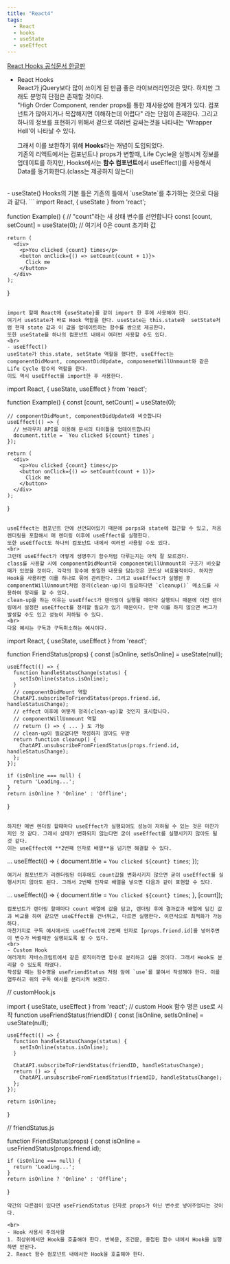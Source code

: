 ```yaml
---
title: "React4"
tags:
  - React
  - hooks
  - useState
  - useEffect
---
```


[React Hooks 공식문서 한글판](https://ko.reactjs.org/docs/hooks-intro.html)  

- React Hooks  
  React가 jQuery보다 많이 쓰이게 된 만큼 좋은 라이브러리인것은 맞다. 하지만 그래도 분명히 단점은 존재할 것이다.  
  "High Order Component, render props를 통한 재사용성에 한계가 있다. 컴포넌트가 많아지거나 복잡해지면 이해하는데 어렵다" 라는 단점이 존재한다. 그리고 하나의 정보를 표현하기 위해서 겉으로 여러번 감싸는것을 나타내는 'Wrapper Hell'이 나타날 수 있다.  
  
  그래서 이를 보완하기 위해 **Hooks**라는 개념이 도입되었다.  
  기존의 리액트에서는 컴포넌트나 props가 변할때, Life Cycle을 실행시켜 정보를 업데이트를 하지만, Hooks에서는 **함수 컴포넌트**에서 useEffect()를 사용해서 Data를 동기화한다.(class는 제공하지 않는다)  
<br>
- useState()  
  Hooks의 기본 틀은 기존의 틀에서 `useState`를 추가하는 것으로 다음과 같다.  
  ```
  import React, { useState } from 'react';

  function Example() {
    // "count"라는 새 상태 변수를 선언합니다
    const [count, setCount] = useState(0); // 여기서 0은 count 초기화 값

    return (
      <div>
        <p>You clicked {count} times</p>
        <button onClick={() => setCount(count + 1)}>
          Click me
        </button>
      </div>
    );
  }
  ```

  import 할때 React에 {useState}를 같이 import 한 후에 사용해야 한다.  
  여기서 useState가 바로 Hook 역할을 한다. useState는 this.state와  setState처럼 현재 state 값과 이 값을 업데이트하는 함수를 쌍으로 제공한다.  
  또한 useState를 하나의 컴포넌트 내에서 여러번 사용할 수도 있다.  
<br>
- useEffect()  
  useState가 this.state, setState 역할을 했다면, useEffect는 componentDidMount, componentDidUpdate, componenetWillUnmount와 같은 Life Cycle 함수의 역할을 한다.  
  이도 역시 useEffect를 import한 후 사용한다.  
  ```
  import React, { useState, useEffect } from 'react';

  function Example() {
    const [count, setCount] = useState(0);

    // componentDidMount, componentDidUpdate와 비슷합니다
    useEffect(() => {
      // 브라우저 API를 이용해 문서의 타이틀을 업데이트합니다
      document.title = `You clicked ${count} times`;
    });

    return (
      <div>
        <p>You clicked {count} times</p>
        <button onClick={() => setCount(count + 1)}>
          Click me
        </button>
      </div>
    );
  }
  ```
  
  useEffect는 컴포넌트 안에 선언되어있기 때문에 porps와 state에 접근할 수 있고, 처음 렌더링을 포함해서 매 렌더링 이후에 useEffect를 실행한다.  
  또한 useEffect도 하나의 컴포넌트 내에서 여러번 사용할 수도 있다.  
  <br>
  그런데 useEffect가 어떻게 생명주기 함수처럼 다루는지는 아직 잘 모르겠다.  
  class를 사용할 시에 componentDidMount와 componentWillUnmount의 구조가 비슷할 때가 있었을 것이다. 각각의 함수에 동일한 내용을 담는것은 코드상 비효율적이다. 하지만 Hook을 사용하면 이를 하나로 묶어 관리한다. 그리고 useEffect가 실행된 후 componentWillUnmount처럼 정리(clean-up)이 필요하다면 `cleanup()` 메소드를 사용하여 정리를 할 수 있다.  
  clean-up을 하는 이유는 useEffect가 렌더링이 실행될 때마다 실행되니 때문에 이전 렌더링에서 설정한 useEffect를 정리할 필요가 있기 때문이다. 만약 이를 하지 않으면 버그가 발생할 수도 있고 성능이 저하될 수 있다.  
  <br>
  다음 예시는 구독과 구독취소하는 예시이다.  
  ```
  import React, { useState, useEffect } from 'react';

  function FriendStatus(props) {
    const [isOnline, setIsOnline] = useState(null);

    useEffect(() => {
      function handleStatusChange(status) {
        setIsOnline(status.isOnline);
      }
      // componentDidMount 역할
      ChatAPI.subscribeToFriendStatus(props.friend.id, handleStatusChange);
      // effect 이후에 어떻게 정리(clean-up)할 것인지 표시합니다.
      // componentWillUnmount 역할
      // return () => { ... } 도 가능
      // clean-up이 필요없다면 작성하지 않아도 무방
      return function cleanup() {
        ChatAPI.unsubscribeFromFriendStatus(props.friend.id, handleStatusChange);
      };
    });

    if (isOnline === null) {
      return 'Loading...';
    }
    return isOnline ? 'Online' : 'Offline';
  }
  ```
  
  하지만 매번 렌더링 할때마다 useEffect가 실행되어도 성능이 저하될 수 있는 것은 마찬가지인 것 같다. 그래서 상태가 변화되지 않는다면 굳이 useEffect를 실행시키지 않아도 될 것 같다.  
  이는 useEffect에 **2번째 인자로 배열**을 넘기면 해결할 수 있다.  
  ```
  ...
  useEffect(() => {
    document.title = `You clicked ${count} times`;
  });
  ```
  여기서 컴포넌트가 리렌더링된 이후에도 count값을 변화시키지 않으면 굳이 useEffect를 실행시키지 않아도 된다. 그래서 2번째 인자로 배열을 넣으면 다음과 같이 표현할 수 있다.  
  ```
  ...
  useEffect(() => {
    document.title = `You clicked ${count} times`;
  }, [count]);
  ```
  컴포넌트가 렌더링 할때마다 count 배열에 값을 담고, 렌더링 후에 결과값과 배열에 담긴 값과 비교를 하여 같으면 useEffect를 건너뛰고, 다르면 실행한다. 이런식으로 최적화가 가능하다.  
  마찬가지로 구독 예시에서도 useEffect에 2번째 인자로 [props.friend.id]를 넣어주면 이 변수가 바뀔때만 실행되도록 할 수 있다.  
  <br>
- Custom Hook  
  여러개의 자바스크립트에서 같은 로직이라면 함수로 분리하고 싶을 것이다. 그래서 Hook도 분리할 수 있도록 하였다.  
  작성할 때는 함수명을 useFriendStatus 처럼 앞에 `use`를 붙여서 작성해야 한다. 이를 염두하고 위의 구독 예시를 분리시켜 보겠다.  
  ```
  // customHook.js
  
  import { useState, useEffect } from 'react';
  // custom Hook 함수 명은 use로 시작
  function useFriendStatus(friendID) {
    const [isOnline, setIsOnline] = useState(null);

    useEffect(() => {
      function handleStatusChange(status) {
        setIsOnline(status.isOnline);
      }

      ChatAPI.subscribeToFriendStatus(friendID, handleStatusChange);
      return () => {
        ChatAPI.unsubscribeFromFriendStatus(friendID, handleStatusChange);
      };
    });

    return isOnline;
  }
  
  // friendStatus.js
  
  function FriendStatus(props) {
    const isOnline = useFriendStatus(props.friend.id);

    if (isOnline === null) {
      return 'Loading...';
    }
    return isOnline ? 'Online' : 'Offline';
  }
  ```
  약간의 다른점이 있다면 useFriendStatus 인자로 props가 아닌 변수로 넣어주었다는 것이다.  
  
  <br>
- Hook 사용시 주의사항  
  1. 최상위에서만 Hook을 호출해야 한다. 반복문, 조건문, 중첩된 함수 내에서 Hook을 실행하면 안된다.  
  2. React 함수 컴포넌트 내에서만 Hook을 호출해야 한다.
